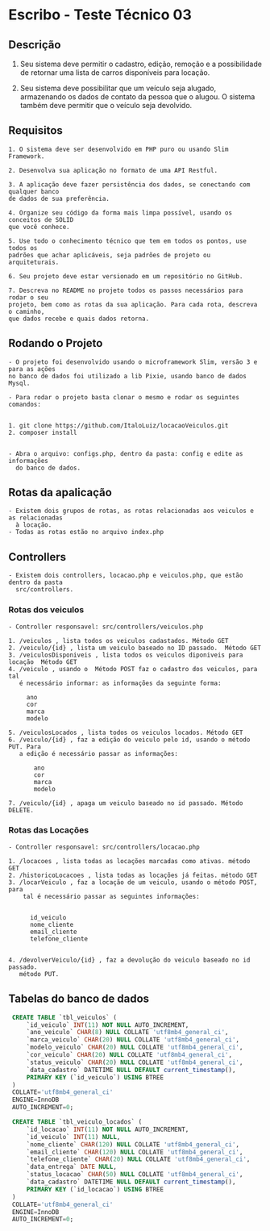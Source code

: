 # Escribo - Teste Técnico 03

## Descrição

  1. Seu sistema deve permitir o cadastro, edição, remoção e a possibilidade de retornar
     uma lista de carros disponíveis para locação.

  2. Seu sistema deve possibilitar que um veículo seja alugado, armazenando os dados
     de contato da pessoa que o alugou. O sistema também deve permitir que o veículo
     seja devolvido.

## Requisitos

    1. O sistema deve ser desenvolvido em PHP puro ou usando Slim Framework.

    2. Desenvolva sua aplicação no formato de uma API Restful.

    3. A aplicação deve fazer persistência dos dados, se conectando com qualquer banco
    de dados de sua preferência.

    4. Organize seu código da forma mais limpa possível, usando os conceitos de SOLID
    que você conhece.

    5. Use todo o conhecimento técnico que tem em todos os pontos, use todos os
    padrões que achar aplicáveis, seja padrões de projeto ou arquiteturais.

    6. Seu projeto deve estar versionado em um repositório no GitHub.

    7. Descreva no README no projeto todos os passos necessários para rodar o seu
    projeto, bem como as rotas da sua aplicação. Para cada rota, descreva o caminho,
    que dados recebe e quais dados retorna.

## Rodando o Projeto

    - O projeto foi desenvolvido usando o microframework Slim, versão 3 e para as ações
    no banco de dados foi utilizado a lib Pixie, usando banco de dados Mysql.

    - Para rodar o projeto basta clonar o mesmo e rodar os seguintes comandos:

    
    1. git clone https://github.com/ItaloLuiz/locacaoVeiculos.git
    2. composer install 
   

    - Abra o arquivo: configs.php, dentro da pasta: config e edite as informações
      do banco de dados.

## Rotas da apalicação

    - Existem dois grupos de rotas, as rotas relacionadas aos veiculos e as relacionadas
      à locação.
    - Todas as rotas estão no arquivo index.php

## Controllers

    - Existem dois controllers, locacao.php e veiculos.php, que estão dentro da pasta
      src/controllers.

### Rotas dos veiculos

    - Controller responsavel: src/controllers/veiculos.php

    1. /veiculos , lista todos os veiculos cadastados. Método GET
    2. /veiculo/{id} , lista um veiculo baseado no ID passado.  Método GET
    3. /veiculosDisponiveis , lista todos os veiculos diponiveis para locação  Método GET
    4. /veiculo , usando o  Método POST faz o cadastro dos veiculos, para tal
       é necessário informar: as informações da seguinte forma:

         ano
         cor
         marca
         modelo    
      
    5. /veiculosLocados , lista todos os veiculos locados. Método GET
    6. /veiculo/{id} , faz a edição do veiculo pelo id, usando o método PUT. Para 
       a edição é necessário passar as informações:
       
           ano
           cor
           marca
           modelo    
       
    7. /veiculo/{id} , apaga um veiculo baseado no id passado. Método DELETE.

### Rotas das Locações

    - Controller responsavel: src/controllers/locacao.php

    1. /locacoes , lista todas as locações marcadas como ativas. método GET
    2. /historicoLocacoes , lista todas as locações já feitas. método GET
    3. /locarVeiculo , faz a locação de um veiculo, usando o método POST, para
        tal é necessário passar as seguintes informações:

            
          id_veiculo
          nome_cliente
          email_cliente
          telefone_cliente
     

    4. /devolverVeiculo/{id} , faz a devolução do veiculo baseado no id passado.
       método PUT.

## Tabelas do banco de dados

   ``` SQL
    CREATE TABLE `tbl_veiculos` (
        `id_veiculo` INT(11) NOT NULL AUTO_INCREMENT,
        `ano_veiculo` CHAR(8) NULL COLLATE 'utf8mb4_general_ci',
        `marca_veiculo` CHAR(20) NULL COLLATE 'utf8mb4_general_ci',
        `modelo_veiculo` CHAR(20) NULL COLLATE 'utf8mb4_general_ci',
        `cor_veiculo` CHAR(20) NULL COLLATE 'utf8mb4_general_ci',
        `status_veiculo` CHAR(20) NULL COLLATE 'utf8mb4_general_ci',
        `data_cadastro` DATETIME NULL DEFAULT current_timestamp(),
        PRIMARY KEY (`id_veiculo`) USING BTREE
    )
    COLLATE='utf8mb4_general_ci'
    ENGINE=InnoDB
    AUTO_INCREMENT=0;
 
    CREATE TABLE `tbl_veiculo_locados` (
        `id_locacao` INT(11) NOT NULL AUTO_INCREMENT,
        `id_veiculo` INT(11) NULL,
        `nome_cliente` CHAR(120) NULL COLLATE 'utf8mb4_general_ci',
        `email_cliente` CHAR(120) NULL COLLATE 'utf8mb4_general_ci',
        `telefone_cliente` CHAR(20) NULL COLLATE 'utf8mb4_general_ci',
        `data_entrega` DATE NULL,
        `status_locacao` CHAR(50) NULL COLLATE 'utf8mb4_general_ci',
        `data_cadastro` DATETIME NULL DEFAULT current_timestamp(),
        PRIMARY KEY (`id_locacao`) USING BTREE
    )
    COLLATE='utf8mb4_general_ci'
    ENGINE=InnoDB
    AUTO_INCREMENT=0;
   ```
